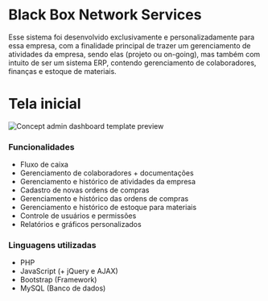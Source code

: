 # Black Box Network Services
Esse sistema foi desenvolvido exclusivamente e personalizadamente para essa empresa, com a finalidade principal de trazer um gerenciamento de atividades da empresa, sendo elas (projeto ou on-going), mas também com intuito de ser um sistema ERP, contendo gerenciamento de colaboradores, finanças e estoque de materiais.

# Tela inicial

![Concept admin dashboard template preview](menu.png)

### Funcionalidades 

- Fluxo de caixa          
- Gerenciamento de colaboradores + documentações
- Gerenciamento e histórico de atividades da empresa
- Cadastro de novas ordens de compras
- Gerenciamento e histórico das ordens de compras
- Gerenciamento e histórico de estoque para materiais
- Controle de usuários e permissões   
- Relatórios e gráficos personalizados       


### Linguagens utilizadas 

- PHP   
- JavaScript (+ jQuery e AJAX)       
- Bootstrap (Framework) 
- MySQL     (Banco de dados)


